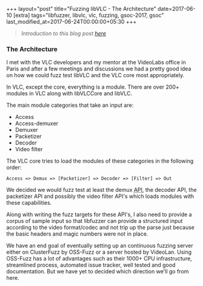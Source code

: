 +++
layout="post"
title="Fuzzing libVLC - The Architecture"
date=2017-06-10
[extra]
tags="libfuzzer, libvlc, vlc, fuzzing, gsoc-2017, gsoc"
last_modified_at=2017-06-24T00:00:00+05:30
+++

>_Introduction to this blog post [here](@/blog/why-fuzz-vlc.md)_

### The Architecture

I met with the VLC developers and my mentor at the VideoLabs office 
in Paris and after a few meetings and discussions we had a pretty good
idea on how we could fuzz test libVLC and the VLC core most appropriately.

In VLC, except the core, everything is a module.
There are over 200+ modules in VLC along with libVLCCore and libVLC.

The main module categories that take an input are:
* Access
* Access-demuxer
* Demuxer
* Packetizer
* Decoder
* Video filter

<!-- more -->

The VLC core tries to load the modules of these categories in the following order:

```text
Access => Demux => [Packetizer] => Decoder => [Filter] => Out
```

We decided we would fuzz test at least the demux 
<abbr title="Application Programming Interface">API</abbr>, the decoder API,
the packetizer API and possibly the video filter API's which loads modules with these
capabilities.

Along with writing the fuzz targets for these API's, I also need to provide a 
corpus of sample input so that libfuzzer can provide a structured input according
to the video format/codec and not trip up the parse just because the basic headers and
magic numbers were not in place.

We have an end goal of eventually setting up an continuous fuzzing server either on ClusterFuzz
by OSS-Fuzz or a server hosted by VideoLan.
Using OSS-Fuzz has a lot of advantages such as their 1000+ CPU infrastructure,
streamlined process, automated issue tracker, well tested and good documentation.
But we have yet to decided which direction we'll go from here.
